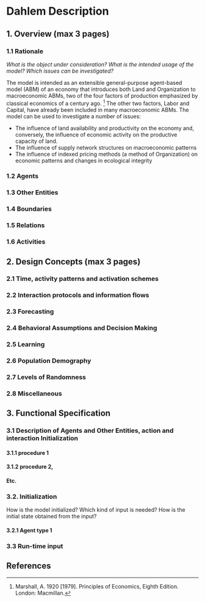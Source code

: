 # Dahlem Description

## 1. Overview (max 3 pages)
### 1.1 Rationale
*What is the object under consideration? What is the intended usage of the model? Which issues can be investigated?*

The model is intended as an extensible general-purpose agent-based model (ABM) of an economy that introduces both Land and Organization to macroeconomic ABMs, two of the four factors of production emphasized by classical economics of a century ago. [^1] The other two factors, Labor and Capital, have already been included in many macroeconomic ABMs. The model can be used to investigate a number of issues:
- The influence of land availability and productivity on the economy and, conversely, the influence of economic activity on the productive capacity of land. 
- The influence of supply network structures on macroeconomic patterns
- The influence of indexed pricing methods (a method of Organization) on economic patterns and changes in ecological integrity


### 1.2 Agents

### 1.3 Other Entities

### 1.4 Boundaries

### 1.5 Relations

### 1.6 Activities

## 2. Design Concepts (max 3 pages)
### 2.1 Time, activity patterns and activation schemes

### 2.2 Interaction protocols and information flows

### 2.3 Forecasting

### 2.4 Behavioral Assumptions and Decision Making

### 2.5 Learning

### 2.6 Population Demography

### 2.7 Levels of Randomness

### 2.8 Miscellaneous

## 3. Functional Specification

### 3.1 Description of Agents and Other Entities, action and interaction Initialization
#### 3.1.1 procedure 1
#### 3.1.2 procedure 2,
#### Etc. 

### 3.2. Initialization
How is the model initialized? Which kind of input is needed?
How is the initial state obtained from the input?

#### 3.2.1 Agent type 1
### 3.3 Run-time input


## References

[^1]: Marshall, A. 1920 [1979]. Principles of Economics, Eighth Edition. London: Macmillan.